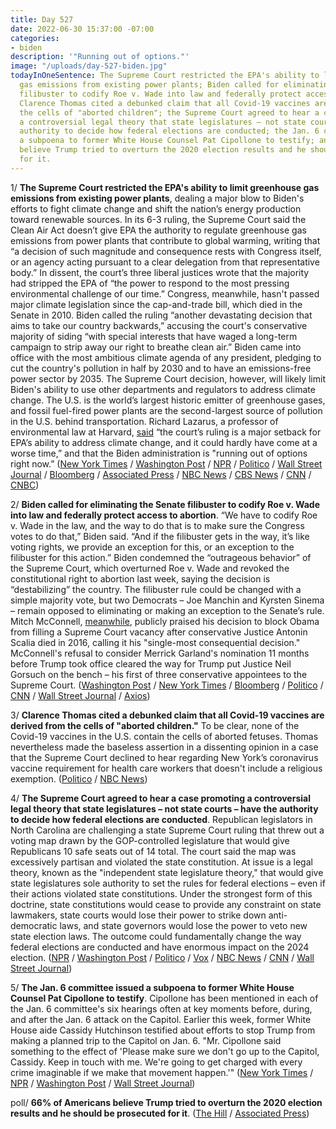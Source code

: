 ```yaml
---
title: Day 527
date: 2022-06-30 15:37:00 -07:00
categories:
- biden
description: '"Running out of options."'
image: "/uploads/day-527-biden.jpg"
todayInOneSentence: The Supreme Court restricted the EPA's ability to limit greenhouse
  gas emissions from existing power plants; Biden called for eliminating the Senate
  filibuster to codify Roe v. Wade into law and federally protect access to abortion;
  Clarence Thomas cited a debunked claim that all Covid-19 vaccines are derived from
  the cells of "aborted children"; the Supreme Court agreed to hear a case promoting
  a controversial legal theory that state legislatures – not state courts – have the
  authority to decide how federal elections are conducted; the Jan. 6 committee issued
  a subpoena to former White House Counsel Pat Cipollone to testify; and 66% of Americans
  believe Trump tried to overturn the 2020 election results and he should be prosecuted
  for it.
---
```


1/ **The Supreme Court restricted the EPA's ability to limit greenhouse gas emissions from existing power plants**, dealing a major blow to Biden's efforts to fight climate change and shift the nation’s energy production toward renewable sources. In its 6-3 ruling, the Supreme Court said the Clean Air Act doesn’t give EPA the authority to regulate greenhouse gas emissions from power plants that contribute to global warming, writing that “a decision of such magnitude and consequence rests with Congress itself, or an agency acting pursuant to a clear delegation from that representative body.” In dissent, the court’s three liberal justices wrote that the majority had stripped the EPA of “the power to respond to the most pressing environmental challenge of our time.” Congress, meanwhile, hasn't passed major climate legislation since the cap-and-trade bill, which died in the Senate in 2010. Biden called the ruling “another devastating decision that aims to take our country backwards,” accusing the court's conservative majority of siding “with special interests that have waged a long-term campaign to strip away our right to breathe clean air.” Biden came into office with the most ambitious climate agenda of any president, pledging to cut the country's pollution in half by 2030 and to have an emissions-free power sector by 2035. The Supreme Court decision, however, will likely limit Biden's ability to use other departments and regulators to address climate change. The U.S. is the world’s largest historic emitter of greenhouse gases, and fossil fuel-fired power plants are the second-largest source of pollution in the U.S. behind transportation. Richard Lazarus, a professor of environmental law at Harvard, [said](https://www.nytimes.com/2022/06/30/climate/biden-climate-action-epa.html) “the court’s ruling is a major setback for EPA’s ability to address climate change, and it could hardly have come at a worse time,” and that the Biden administration is "running out of options right now.” ([New York Times](https://www.nytimes.com/live/2022/06/30/us/supreme-court-epa/epa-carbon-emissions-scotus?smid=url-share) / [Washington Post](https://www.washingtonpost.com/politics/2022/06/30/supreme-court-epa-climate-change/) / [NPR](https://www.npr.org/2022/06/30/1103595898/supreme-court-epa-climate-change) / [Politico](https://www.politico.com/news/2022/06/30/supreme-court-handcuffs-biden-on-major-climate-rule-00043423) / [Wall Street Journal](https://www.wsj.com/articles/supreme-court-limits-environmental-protection-agencys-authority-11656598034?mod=djemalertNEWS) / [Bloomberg](https://www.bloomberg.com/news/articles/2022-06-30/supreme-court-curbs-epa-s-climate-authority-in-blow-to-biden?sref=MIBMEEoj) / [Associated Press](https://apnews.com/article/supreme-court-epa-ruling-2e893673819a1b6c6aa272a5e814f0b0) / [NBC News](https://www.nbcnews.com/politics/supreme-court/supreme-court-curbs-epas-power-limit-greenhouse-gas-emissions-rcna31904) / [CBS News](https://www.cbsnews.com/live-updates/supreme-court-epa-regulate-greenhouse-gas-emissions/) / [CNN](https://www.cnn.com/2022/06/30/politics/supreme-court-climate-change-epa-regulations/index.html) / [CNBC](https://www.cnbc.com/2022/06/30/-supreme-court-says-epa-lacks-authority-on-climate-standards-for-power-plants.html))

2/ **Biden called for eliminating the Senate filibuster to codify Roe v. Wade into law and federally protect access to abortion**. “We have to codify Roe v. Wade in the law, and the way to do that is to make sure the Congress votes to do that,” Biden said. “And if the filibuster gets in the way, it’s like voting rights, we provide an exception for this, or an exception to the filibuster for this action.” Biden condemned the “outrageous behavior” of the Supreme Court, which overturned Roe v. Wade and revoked the constitutional right to abortion last week, saying the decision is “destabilizing” the country. The filibuster rule could be changed with a simple majority vote, but two Democrats – Joe Manchin and Kyrsten Sinema – remain opposed to eliminating or making an exception to the Senate’s rule. Mitch McConnell, [meanwhile](https://www.bloomberg.com/news/articles/2022-06-29/mcconnell-says-blocking-obama-court-pick-led-to-overturning-roe?sref=MIBMEEoj), publicly praised his decision to block Obama from filling a Supreme Court vacancy after conservative Justice Antonin Scalia died in 2016, calling it his "single-most consequential decision." McConnell's refusal to consider Merrick Garland's nomination 11 months before Trump took office cleared the way for Trump put Justice Neil Gorsuch on the bench – his first of three conservative appointees to the Supreme Court. ([Washington Post](https://www.washingtonpost.com/politics/2022/06/30/biden-abortion-filibuster-nato/) / [New York Times](https://www.nytimes.com/2022/06/30/world/europe/biden-nato-jan-6.html) / [Bloomberg](https://www.bloomberg.com/news/articles/2022-06-30/biden-says-he-backs-filibuster-change-to-restore-abortion-rights?sref=MIBMEEoj) / [Politico](https://www.politico.com/news/2022/06/30/biden-supports-filibuster-carveout-abortion-rights-00043409) / [CNN](https://www.cnn.com/2022/06/30/politics/biden-abortion-rights-filibuster/index.html) / [Wall Street Journal](https://www.wsj.com/articles/biden-says-he-supports-exception-to-filibuster-to-codify-roe-v-wade-into-law-11656596123?mod=djemalertNEWS) / [Axios](https://www.axios.com/2022/06/29/mcconnell-obama-supreme-court-roe))

3/ **Clarence Thomas cited a debunked claim that all Covid-19 vaccines are derived from the cells of "aborted children."** To be clear, none of the Covid-19 vaccines in the U.S. contain the cells of aborted fetuses. Thomas nevertheless made the baseless assertion in a dissenting opinion in a case that the Supreme Court declined to hear regarding New York’s coronavirus vaccine requirement for health care workers that doesn't include a religious exemption. ([Politico](https://www.politico.com/news/2022/06/30/clarence-thomas-claims-covid-vaccines-are-derived-from-the-cells-of-aborted-children-00043483) / [NBC News](https://www.nbcnews.com/politics/supreme-court/justice-thomas-cites-debunked-claim-covid-vaccines-are-made-cells-abor-rcna36156))

4/ **The Supreme Court agreed to hear a case promoting a controversial legal theory that state legislatures – not state courts – have the authority to decide how federal elections are conducted**. Republican legislators in North Carolina are challenging a state Supreme Court ruling that threw out a voting map drawn by the GOP-controlled legislature that would give Republicans 10 safe seats out of 14 total. The court said the map was excessively partisan and violated the state constitution. At issue is a legal theory, known as the "independent state legislature theory," that would give state legislatures sole authority to set the rules for federal elections – even if their actions violated state constitutions. Under the strongest form of this doctrine, state constitutions would cease to provide any constraint on state lawmakers, state courts would lose their power to strike down anti-democratic laws, and state governors would lose the power to veto new state election laws. The outcome could fundamentally change the way federal elections are conducted and have enormous impact on the 2024 election. ([NPR](https://www.npr.org/2022/06/30/1106866830/supreme-court-to-take-on-controversial-election-law-case) / [Washington Post](https://www.washingtonpost.com/politics/2022/06/30/supreme-court-federal-elections-state-legislatures/) / [Politico](https://www.politico.com/news/2022/06/30/supreme-court-gop-independent-legislature-theory-reshape-elections-00043471) / [Vox](https://www.vox.com/23161254/supreme-court-threat-democracy-january-6?scrolla=5eb6d68b7fedc32c19ef33b4) / [NBC News](https://www.nbcnews.com/politics/supreme-court/supreme-court-takes-power-state-legislatures-decide-election-related-i-rcna32735) / [CNN](https://www.cnn.com/2022/06/30/politics/supreme-court-state-redistricting-voting-rights/) / [Wall Street Journal](https://www.wsj.com/articles/supreme-court-to-hear-case-involving-state-lawmakers-power-over-elections-11656603486?mod=djemalertNEWS))

5/ **The Jan. 6 committee issued a subpoena to former White House Counsel Pat Cipollone to testify**. Cipollone has been mentioned in each of the Jan. 6 committee's six hearings often at key moments before, during, and after the Jan. 6 attack on the Capitol. Earlier this week, former White House aide Cassidy Hutchinson testified about efforts to stop Trump from making a planned trip to the Capitol on Jan. 6. "Mr. Cipollone said something to the effect of 'Please make sure we don't go up to the Capitol, Cassidy. Keep in touch with me. We're going to get charged with every crime imaginable if we make that movement happen.'" ([New York Times](https://www.nytimes.com/2022/06/29/us/politics/pat-cipollone-subpoena-jan-6.html) / [NPR](https://www.npr.org/2022/06/29/1108798387/jan-6-committee-subpoenas-pat-cipollone-trumps-former-white-house-counsel) / [Washington Post](https://www.washingtonpost.com/national-security/2022/06/29/jan-6-committee-subpoenas-former-white-house-counsel-pat-cipollone/) / [Wall Street Journal](https://www.wsj.com/articles/jan-6-panel-zeroes-in-on-pat-cipollone-in-capitol-riot-probe-11656616120?mod=politics_lead_pos2))

poll/ **66% of Americans believe Trump tried to overturn the 2020 election results and he should be prosecuted for it**. ([The Hill](https://thehill.com/policy/national-security/3540993-two-thirds-of-those-who-believe-trump-tried-to-overturn-election-results-back-prosecution-poll/) / [Associated Press](https://apnews.com/article/capitol-siege-crime-donald-trump-congress-government-and-politics-bb9efcbca309c3acb66e9c6d8a13657d))